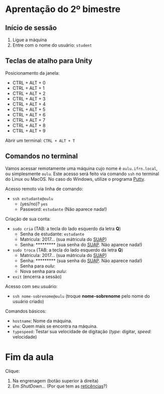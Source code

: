 # Aprentação do 2º bimestre

## Início de sessão
1. Ligue a máquina
2. Entre com o nome do usuário: `student`

## Teclas de atalho para Unity
Posicionamento da janela:
* CTRL + ALT + 0
* CTRL + ALT + 1
* CTRL + ALT + 2
* CTRL + ALT + 3
* CTRL + ALT + 4
* CTRL + ALT + 5
* CTRL + ALT + 6
* CTRL + ALT + 7
* CTRL + ALT + 8
* CTRL + ALT + 9

Abrir um terminal: `CTRL + ALT + T`

## Comandos no terminal
Vamos acessar remotamente uma máquina cujo nome é `oulu.ifrn.local`, ou simplesmente `oulu`. 
Este acesso será feito via comando `ssh` no terminal do Linux ou MacOS. No caso do Windows, 
utilize o programa [Putty](https://the.earth.li/~sgtatham/putty/latest/w32/putty.exe).

Acesso remoto via linha de comando:
* `ssh estudante@oulu`
    * (yes/no)? `yes`
	* Password: `estudante` (Não aparece nada!)
	
Criação de sua conta:
* `sudo cria` (TAB: a tecla do lado esquerdo da letra **Q**)
    * Senha de estudante: `estudante`
    * Matrícula: 2017... (sua mátricula do [SUAP](https://suap.ifrn.edu.br))
    * Senha: ********* (sua senha do [SUAP](https://suap.ifrn.edu.br). Não aparece nada!)
* `sudo troca` (TAB: a tecla do lado esquerdo da letra **Q**)
    * Matrícula: 2017... (sua mátricula do [SUAP](https://suap.ifrn.edu.br))
    * Senha: ********* (sua senha do [SUAP](https://suap.ifrn.edu.br). Não aparece nada!)
    * Senha para *oulu*:
    * Nova senha para *oulu*:
* `exit` (encerra a sessão)

Acesso com seu usuário:
* `ssh nome-sobrenome@oulu` (troque **nome-sobrenome** pelo nome do usuário criado)

Comandos básicos:
* `hostname`: Nome da máquina.
* `who`: Quem mais se encontra na máquina.
* `typespeed`: Testar sua velocidade de digitação (*type*: digitar, *speed*: velocidade)

# Fim da aula
Clique:
1. Na engrenagem (botão superior à direita)
2. Em *ShutDown...* (Por que tem as [reticências](https://www.normaculta.com.br/reticencias/)?)
